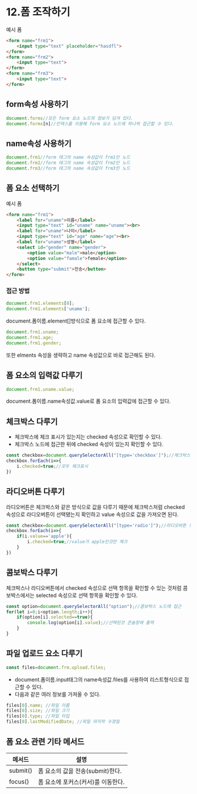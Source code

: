 # 12.폼 조작하기

예시 폼

```html
<form name="frm1">
    <input type="text" placeholder="hasdfl">
</form>
<form name="frm2">
    <input type="text">
</form>
<form name="frm3">
    <input type="text">
</form>
```

## form속성 사용하기

```jsx
document.forms//모든 form 요소 노드의 정보가 담겨 있다.
document.forms[n]//인덱스를 이용해 form 요소 노드에 하나씩 접근할 수 있다.
```

## name속성 사용하기

```jsx
document.frm1//form 태그의 name 속성값이 frm1인 노드
document.frm2//form 태그의 name 속성값이 frm2인 노드
document.frm3//form 태그의 name 속성값이 frm3인 노드
```

## 폼 요소 선택하기

예시 폼

```html
<form name="frm1">
    <label for="uname">이름</label>
    <input type="text" id="uname" name="uname"><br>
    <label for="uname">나이</label>
    <input type="text" id="age" name="age"><br>
    <label for="uname">성별</label>
    <select id="gender" name="gender">
        <option value="male">male</option>
        <option value="famale">female</option>
    </select>
    <button type="submit">전송</button>
</form>
```

### 접근 방법

```jsx
document.frm1.elements[0];
document.frm1.elements['uname'];
```

document.폼이름.element[]방식으로 폼 요소에 접근할 수 있다.

```jsx
document.frm1.uname;
document.frm1.age;
document.frm1.gender;
```

또한 elments 속성을 생략하고 name 속성값으로 바로 접근해도 된다.

## 폼 요소의 입력값 다루기

```jsx
document.frm1.uname.value;
```

document.폼이름.name속성값.value로 폼 요소의 입력값에 접근할 수 있다.

## 체크박스 다루기

- 체크박스에 체크 표시가 있는지는 checked 속성으로 확인할 수 있다.
- 체크박스 노드에 접근한 뒤에 checked 속성이 있는지 확인할 수 있다.

```jsx
const checkbox=document.querySelectorAll("[type='checkbox']");//체크박스 노드에 접근
checkbox.forEach(i=>{
    i.checked=true;//모두 체크표시
})
```

## 라디오버튼 다루기

라디오버튼은 체크박스와 같은 방식으로 값을 다루기 때문에 체크박스처럼 checked 속성으로 라디오버튼이 선택됐는지 확인하고 value 속성으로 값을 가져오면 된다.

```jsx
const checkbox=document.querySelectorAll("[type='radio']");//라디오버튼 노드에 접근
checkbox.forEach(i=>{
    if(i.value=='apple'){
        i.checked=true;//value가 apple인것만 체크
    }
})
```

## 콤보박스 다루기

체크박스나 라디오버튼에서 checked 속성으로 선택 항목을 확인할 수 있는 것처럼 콤보박스에서는 selected 속성으로 선택 항목을 확인할 수 있다.

```jsx
const option=document.querySelectorAll("option");//콤보박스 노드에 접근
for(let i=0;i<option.length;i++){
    if(option[i].selected==true){
        console.log(option[i].value);//선택된것 콘솔창에 출력
    }
}
```

## 파일 업로드 요소 다루기

```jsx
const files=document.frm.upload.files;
```

- document.폼이름.input태그의 name속성값.files를 사용하여 리스트형식으로 접근할 수 있다.
- 다음과 같은 여러 정보를 가져올 수 있다.

```jsx
files[0].name; //파일 이름
files[0].size; //파일 크기
files[0].type; //파일 타입
files[0].lastModifiedDate; //파일 마지막 수정일
```

## 폼 요소 관련 기타 메서드

| 메서드 | 설명 |
| --- | --- |
| submit() | 폼 요소의 값을 전송(submit)한다. |
| focus() | 폼 요소에 포커스(커서)를 이동한다. |
